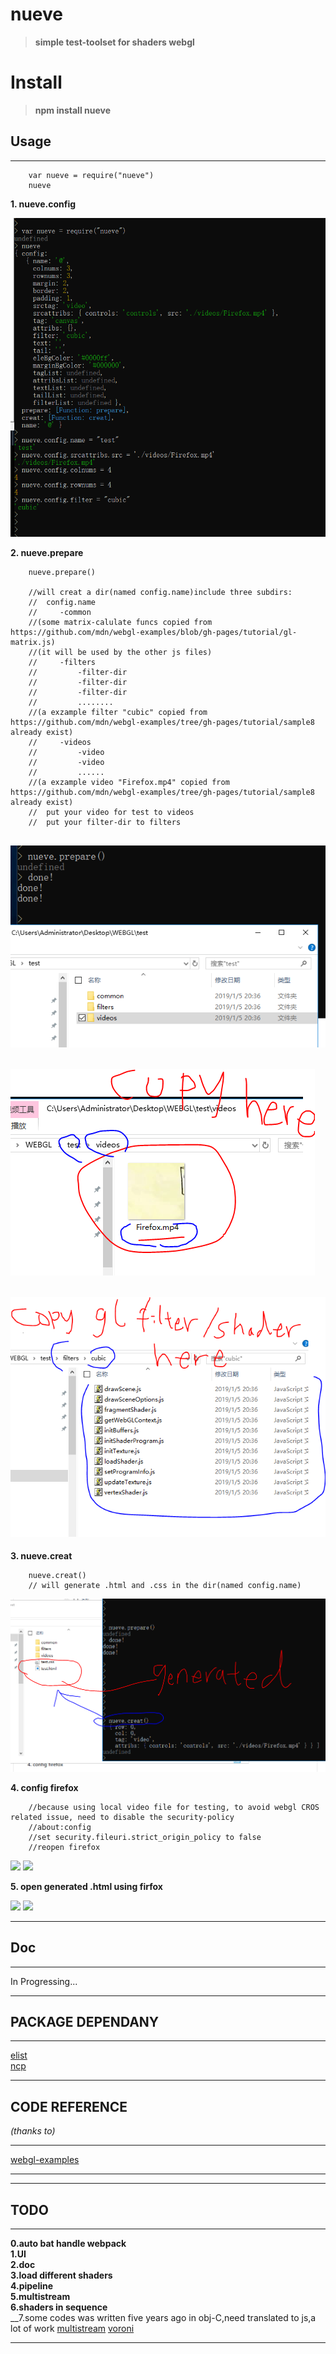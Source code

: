 # nueve
>__simple test-toolset  for shaders webgl__

# Install

>__npm install nueve__


## Usage
-------------------------------------------------------

        var nueve = require("nueve")
        nueve

__1. nueve.config__  

![](/doc/images/nueve.config.0.png)


__2. nueve.prepare__
        
        nueve.prepare()
        
        //will creat a dir(named config.name)include three subdirs: 
        //  config.name
        //     -common
        //(some matrix-calulate funcs copied from https://github.com/mdn/webgl-examples/blob/gh-pages/tutorial/gl-matrix.js)
        //(it will be used by the other js files)
        //     -filters
        //         -filter-dir
        //         -filter-dir
        //         -filter-dir
        //         ........
        //(a exzample filter "cubic" copied from https://github.com/mdn/webgl-examples/tree/gh-pages/tutorial/sample8 already exist)
        //     -videos
        //         -video
        //         -video
        //         ......
        //(a exzample video "Firefox.mp4" copied from https://github.com/mdn/webgl-examples/tree/gh-pages/tutorial/sample8 already exist)
        //  put your video for test to videos
        //  put your filter-dir to filters
        


![](/doc/images/nueve.prepare.0.png)
-----------------------------------------------------------------------------------------
![](/doc/images/nueve.prepare.1.png)
------------------------------------------------------------------------------------------
![](/doc/images/nueve.prepare.2.png)
------------------------------------------------------------------------------------------

        
__3. nueve.creat__

        nueve.creat()
        // will generate .html and .css in the dir(named config.name)

![](/doc/images/nueve.creat.0.png)


__4. config firefox__

        //because using local video file for testing, to avoid webgl CROS related issue, need to disable the security-policy
        //about:config
        //set security.fileuri.strict_origin_policy to false
        //reopen firefox

![](/Images/prepare.0.PNG)
![](/Images/prepare.1.PNG)


__5. open generated .html using firfox__


![](/Images/prepare.0.PNG)
![](/Images/prepare.1.PNG)

        
-------------------------------------------------------

## Doc 
-------------------------------------------------------

In Progressing...
        

        

-------------------------------------------------------


## PACKAGE DEPENDANY

---------------------------------------------------------
[elist](https://www.npmjs.com/package/elist)<br>
[ncp](https://www.npmjs.com/package/ncp)<br>

----------------------------------------------------------

## CODE REFERENCE
_(thanks to)_

------------------------------------------------------------------
[webgl-examples](https://github.com/mdn/webgl-examples)  

--------------------------------------------------------------------


----------------------------------------------


## TODO
-----------------------------------------------
__0.auto bat handle webpack__<br>
__1.UI__<br>
__2.doc__<br>
__3.load different shaders__<br>
__4.pipeline__<br>
__5.multistream__<br>
__6.shaders in sequence__<br>
__7.some codes was written five years ago in obj-C,need translated to js,a lot of work
[multistream](https://github.com/ihgazni/VTUtils.git)
[voroni](https://github.com/ihgazni/voronoi_modified_GPUImage)

-----------------------------------------------
